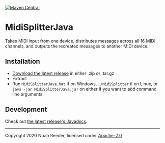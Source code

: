 [![Maven Central](https://img.shields.io/maven-central/v/com.github.noahr-atc.midisplitter/lib.svg?label=Maven%20Central)](https://search.maven.org/search?q=g:%22com.github.noahr-atc.midisplitter%22%20AND%20a:%22lib%22)
# MidiSplitterJava
Takes MIDI input from one device, distributes messages across all 16 MIDI channels, and outputs the recreated messages to another MIDI device.

## Installation
- [Download the latest release](https://github.com/NoahR-ATC/MidiSplitterJava/releases) in either .zip or .tar.gz
- Extract
- Run `MidiSplitterJava.bat` if on Windows, `./MidiSplitter` if on Linux, or `java -jar MidiSplitterJava.jar` on either if you want to add command line arguments

## Development
Check out [the latest release's Javadocs](https://noahr-atc.github.io/MidiSplitterJava).

---
Copyright 2020 Noah Reeder, licensed under [Apache-2.0](LICENSE)
